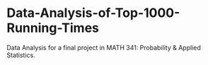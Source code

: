 # Data-Analysis-of-Top-1000-Running-Times
Data Analysis for a final project in MATH 341: Probability &amp; Applied Statistics.
